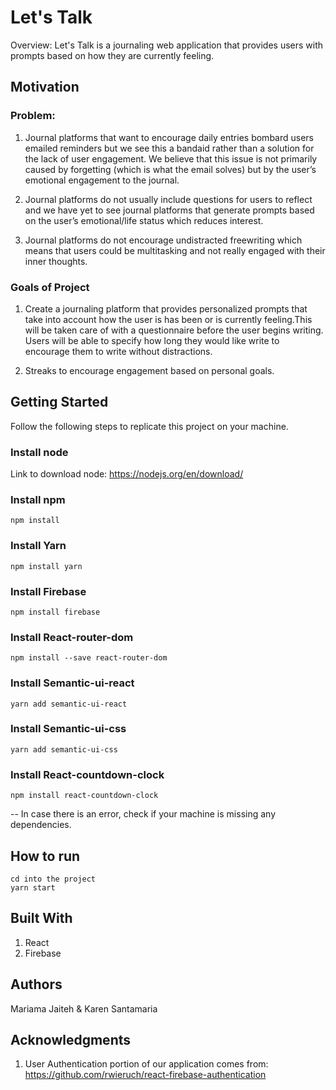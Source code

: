 # Let's Talk

Overview: Let's Talk is a journaling web application that provides users with prompts based on how they are currently feeling.

## Motivation

### Problem:

1. Journal platforms that want to encourage daily entries bombard users emailed reminders but we see this a bandaid rather than a solution for the lack of user engagement. We believe that this issue is not primarily caused by forgetting (which is what the email solves) but by the user’s emotional engagement to the journal.

2. Journal platforms do not usually include questions for users to reflect  and we have yet to see journal platforms that generate prompts based on the user’s emotional/life status which reduces interest.

3. Journal platforms do not encourage undistracted freewriting which means that users could be multitasking and not really engaged with their inner thoughts.

### Goals of Project

1. Create a journaling platform that provides personalized prompts that take into account how the user is has been or is currently feeling.This will be taken care of with a questionnaire before the user begins writing.
Users will be able to specify how long they would like write to encourage them to write without distractions.

2. Streaks to encourage engagement based on personal goals.


## Getting Started

Follow the following steps to replicate this project on your machine.

### Install node

Link to download node: https://nodejs.org/en/download/

### Install npm

```{bash}
npm install
```

### Install Yarn

```{bash}
npm install yarn
```

### Install Firebase

```{bash}
npm install firebase
```


### Install React-router-dom

```{bash}
npm install --save react-router-dom
```

### Install Semantic-ui-react

```{bash}
yarn add semantic-ui-react
```

### Install Semantic-ui-css

```{bash}
yarn add semantic-ui-css
```

### Install React-countdown-clock

```{bash}
npm install react-countdown-clock

```
-- In case there is an error, check if your machine is missing any dependencies.


## How to run

```{bash}
cd into the project
yarn start
```

## Built With

1. React
2. Firebase


## Authors

Mariama Jaiteh & Karen Santamaria

## Acknowledgments

1. User Authentication portion of our application comes from: https://github.com/rwieruch/react-firebase-authentication

